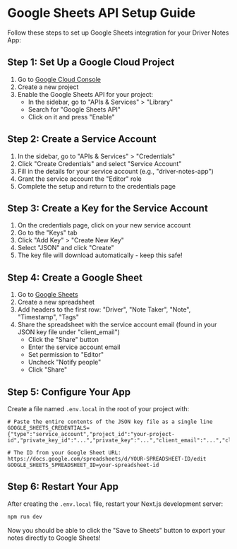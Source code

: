 # Google Sheets API Setup Guide

Follow these steps to set up Google Sheets integration for your Driver Notes App:

## Step 1: Set Up a Google Cloud Project

1. Go to [Google Cloud Console](https://console.cloud.google.com/)
2. Create a new project
3. Enable the Google Sheets API for your project:
   - In the sidebar, go to "APIs & Services" > "Library"
   - Search for "Google Sheets API"
   - Click on it and press "Enable"

## Step 2: Create a Service Account

1. In the sidebar, go to "APIs & Services" > "Credentials"
2. Click "Create Credentials" and select "Service Account"
3. Fill in the details for your service account (e.g., "driver-notes-app")
4. Grant the service account the "Editor" role
5. Complete the setup and return to the credentials page

## Step 3: Create a Key for the Service Account

1. On the credentials page, click on your new service account
2. Go to the "Keys" tab
3. Click "Add Key" > "Create New Key"
4. Select "JSON" and click "Create"
5. The key file will download automatically - keep this safe!

## Step 4: Create a Google Sheet

1. Go to [Google Sheets](https://sheets.google.com/)
2. Create a new spreadsheet
3. Add headers to the first row: "Driver", "Note Taker", "Note", "Timestamp", "Tags"
4. Share the spreadsheet with the service account email (found in your JSON key file under "client_email")
   - Click the "Share" button
   - Enter the service account email
   - Set permission to "Editor"
   - Uncheck "Notify people"
   - Click "Share"

## Step 5: Configure Your App

Create a file named `.env.local` in the root of your project with:

```
# Paste the entire contents of the JSON key file as a single line
GOOGLE_SHEETS_CREDENTIALS={"type":"service_account","project_id":"your-project-id","private_key_id":"...","private_key":"...","client_email":"...","client_id":"...","auth_uri":"...","token_uri":"...","auth_provider_x509_cert_url":"...","client_x509_cert_url":"..."}

# The ID from your Google Sheet URL: https://docs.google.com/spreadsheets/d/YOUR-SPREADSHEET-ID/edit
GOOGLE_SHEETS_SPREADSHEET_ID=your-spreadsheet-id
```

## Step 6: Restart Your App

After creating the `.env.local` file, restart your Next.js development server:

```bash
npm run dev
```

Now you should be able to click the "Save to Sheets" button to export your notes directly to Google Sheets! 